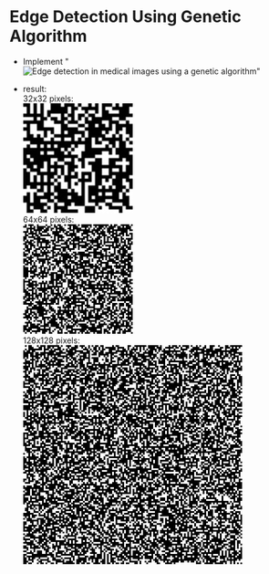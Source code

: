# Edge Detection Using Genetic Algorithm

- Implement "![Edge detection in medical images using a genetic algorithm]"

  [Edge detection in medical images using a genetic algorithm]:https://ieeexplore.ieee.org/abstract/document/712136/
  
- result:  
  32x32 pixels:  
  ![medical32]  
  64x64 pixels:  
  ![medical64]  
  128x128 pixels:  
  ![medical128]
  
  [medical32]:https://github.com/yangchengwei/genetic_algorithms/blob/master/project_4/results/medical32.gif
  [medical64]:https://github.com/yangchengwei/genetic_algorithms/blob/master/project_4/results/medical64.gif
  [medical128]:https://github.com/yangchengwei/genetic_algorithms/blob/master/project_4/results/medical128.gif
